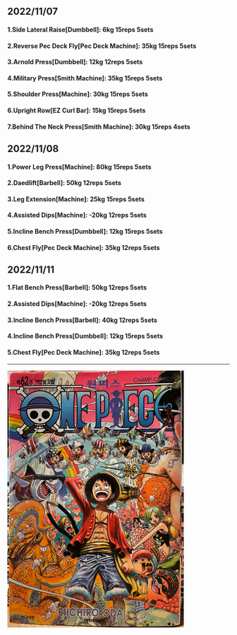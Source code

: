 ## 2022/11/07
#### 1.Side Lateral Raise\[Dumbbell\]: 6kg 15reps 5sets
#### 2.Reverse Pec Deck Fly\[Pec Deck Machine\]: 35kg 15reps 5sets
#### 3.Arnold Press\[Dumbbell\]: 12kg 12reps 5sets
#### 4.Military Press\[Smith Machine\]: 35kg 15reps 5sets
#### 5.Shoulder Press\[Machine\]: 30kg 15reps 5sets
#### 6.Upright Row\[EZ Curl Bar\]: 15kg 15reps 5sets
#### 7.Behind The Neck Press\[Smith Machine\]: 30kg 15reps 4sets

## 2022/11/08
#### 1.Power Leg Press\[Machine\]: 80kg 15reps 5sets
#### 2.Daedlift\[Barbell\]: 50kg 12reps 5sets
#### 3.Leg Extension\[Machine\]: 25kg 15reps 5sets
#### 4.Assisted Dips\[Machine\]: -20kg 12reps 5sets
#### 5.Incline Bench Press\[Dumbbell\]: 12kg 15reps 5sets
#### 6.Chest Fly\[Pec Deck Machine\]: 35kg 12reps 5sets

## 2022/11/11
#### 1.Flat Bench Press\[Barbell\]: 50kg 12reps 5sets
#### 2.Assisted Dips\[Machine\]: -20kg 12reps 5sets
#### 3.Incline Bench Press\[Barbell\]: 40kg 12reps 5sets
#### 4.Incline Bench Press\[Dumbbell\]: 12kg 15reps 5sets
#### 5.Chest Fly\[Pec Deck Machine\]: 35kg 12reps 5sets

---

<img src='../_resources/__062.png' width='400px' />
